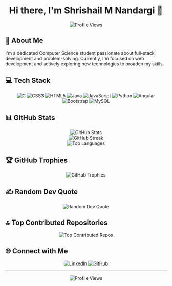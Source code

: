 <div align="center">
  <h1>Hi there, I'm Shrishail M Nandargi 👋</h1>
  <a href="https://visitcount.itsvg.in">
    <img src="https://visitcount.itsvg.in/api?id=ShrishailMN&icon=0&color=0" alt="Profile Views" />
  </a>
</div>

## 🚀 About Me
I'm a dedicated Computer Science student passionate about full-stack development and problem-solving. Currently, I'm focused on web development and actively exploring new technologies to broaden my skills.

## 💻 Tech Stack
<div align="center">
  <img src="https://img.shields.io/badge/c-%2300599C.svg?style=for-the-badge&logo=c&logoColor=white" alt="C"/>
  <img src="https://img.shields.io/badge/css3-%231572B6.svg?style=for-the-badge&logo=css3&logoColor=white" alt="CSS3"/>
  <img src="https://img.shields.io/badge/html5-%23E34F26.svg?style=for-the-badge&logo=html5&logoColor=white" alt="HTML5"/>
  <img src="https://img.shields.io/badge/java-%23ED8B00.svg?style=for-the-badge&logo=openjdk&logoColor=white" alt="Java"/>
  <img src="https://img.shields.io/badge/javascript-%23323330.svg?style=for-the-badge&logo=javascript&logoColor=%23F7DF1E" alt="JavaScript"/>
  <img src="https://img.shields.io/badge/python-3670A0?style=for-the-badge&logo=python&logoColor=ffdd54" alt="Python"/>
  <img src="https://img.shields.io/badge/angular-%23DD0031.svg?style=for-the-badge&logo=angular&logoColor=white" alt="Angular"/>
  <img src="https://img.shields.io/badge/bootstrap-%238511FA.svg?style=for-the-badge&logo=bootstrap&logoColor=white" alt="Bootstrap"/>
  <img src="https://img.shields.io/badge/mysql-%2300000f.svg?style=for-the-badge&logo=mysql&logoColor=white" alt="MySQL"/>
</div>

## 📊 GitHub Stats
<div align="center">
  <img src="https://github-readme-stats.vercel.app/api?username=ShrishailMN&theme=radical&hide_border=false&include_all_commits=true&count_private=true" alt="GitHub Stats" /><br/>
  <img src="https://github-readme-streak-stats.herokuapp.com/?user=ShrishailMN&theme=radical&hide_border=false" alt="GitHub Streak" /><br/>
  <img src="https://github-readme-stats.vercel.app/api/top-langs/?username=ShrishailMN&theme=radical&hide_border=false&include_all_commits=true&count_private=true&layout=compact" alt="Top Languages" />
</div>

## 🏆 GitHub Trophies
<div align="center">
  <img src="https://github-profile-trophy.vercel.app/?username=ShrishailMN&theme=radical&no-frame=false&no-bg=true&margin-w=4" alt="GitHub Trophies" />
</div>

## ✍️ Random Dev Quote
<div align="center">
  <img src="https://quotes-github-readme.vercel.app/api?type=horizontal&theme=radical" alt="Random Dev Quote" />
</div>

## 🔝 Top Contributed Repositories
<div align="center">
  <img src="https://github-contributor-stats.vercel.app/api?username=ShrishailMN&limit=5&theme=radical&combine_all_yearly_contributions=true" alt="Top Contributed Repos" />
</div>

## 🌐 Connect with Me
<div align="center">
  <a href="https://www.linkedin.com/in/shrishail-m-n-4b3997270/">
    <img src="https://img.shields.io/badge/LinkedIn-%230077B5.svg?style=for-the-badge&logo=linkedin&logoColor=white" alt="LinkedIn" />
  </a>
  <a href="https://github.com/ShrishailMN">
    <img src="https://img.shields.io/badge/GitHub-%2312100E.svg?style=for-the-badge&logo=github&logoColor=white" alt="GitHub" />
  </a>
</div>

---

<div align="center">
  <img src="https://komarev.com/ghpvc/?username=ShrishailMN&label=Profile%20views&color=0e75b6&style=flat" alt="Profile Views" />
</div>
